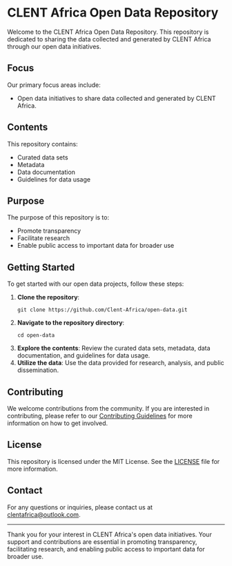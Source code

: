 # CLENT Africa Open Data Repository

Welcome to the CLENT Africa Open Data Repository. This repository is dedicated to sharing the data collected and generated by CLENT Africa through our open data initiatives.

## Focus

Our primary focus areas include:
- Open data initiatives to share data collected and generated by CLENT Africa.

## Contents

This repository contains:
- Curated data sets
- Metadata
- Data documentation
- Guidelines for data usage

## Purpose

The purpose of this repository is to:
- Promote transparency
- Facilitate research
- Enable public access to important data for broader use

## Getting Started

To get started with our open data projects, follow these steps:

1. **Clone the repository**:
   ```
   git clone https://github.com/Clent-Africa/open-data.git
   ```
2. **Navigate to the repository directory**:
   ```
   cd open-data
   ```
3. **Explore the contents**: Review the curated data sets, metadata, data documentation, and guidelines for data usage.
4. **Utilize the data**: Use the data provided for research, analysis, and public dissemination.

## Contributing

We welcome contributions from the community. If you are interested in contributing, please refer to our [Contributing Guidelines](CONTRIBUTING.md) for more information on how to get involved.

## License

This repository is licensed under the MIT License. See the [LICENSE](LICENSE) file for more information.

## Contact

For any questions or inquiries, please contact us at clentafrica@outlook.com.

---

Thank you for your interest in CLENT Africa's open data initiatives. Your support and contributions are essential in promoting transparency, facilitating research, and enabling public access to important data for broader use.
